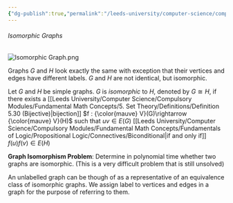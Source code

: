 ```yaml
---
{"dg-publish":true,"permalink":"/leeds-university/computer-science/compulsory-modules/discrete-mathematics/3-graph-theory/3-3-isomorphic-graphs/"}
---
```


###### Isomorphic Graphs
![Isomorphic Graph.png](/img/user/Leeds%20University/Computer%20Science/Compulsory%20Modules/Discrete%20Mathematics/3.%20Graph%20Theory/images/Isomorphic%20Graph.png)

Graphs $G$ and $H$ look exactly the same with exception that their vertices and edges have different labels. $G$ and $H$ are not identical, but isomorphic.

Let $G$ and $H$ be simple graphs.
$G$ is *isomorphic* to $H$, denoted by $G\cong H$, if there exists a [[Leeds University/Computer Science/Compulsory Modules/Fundamental Math Concepts/5. Set Theory/Definitions/Definition 5.30 (Bijective)\|bijection]] $f : {\color{mauve} V}(G)\rightarrow {\color{mauve} V}(H)$ such that $uv\in E(G )$ [[Leeds University/Computer Science/Compulsory Modules/Fundamental Math Concepts/Fundamentals of Logic/Propositional Logic/Connectives/Biconditional\|if and only if]] $f(u)f(v)\in E(H)$

**Graph Isomorphism Problem**: Determine in polynomial time whether two graphs are isomorphic. (This is a very difficult problem that is still unsolved)

An unlabelled graph can be though of as a representative of an equivalence class of isomorphic graphs. We assign label to vertices and edges in a graph for the purpose of referring to them.
